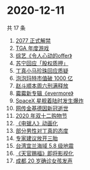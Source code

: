 # 2020-12-11

共 17 条

<!-- BEGIN -->
<!-- 最后更新时间 Fri Dec 11 2020 20:05:41 GMT+0800 (CST) -->
1. [2077 正式解禁](https://www.zhihu.com/search?q=赛博朋克2077)
1. [TGA 年度游戏](https://www.zhihu.com/search?q=tga)
1. [综艺《令人心动的offer》](https://www.zhihu.com/search?q=令人心动的offer)
1. [苏宁回应「股权质押」](https://www.zhihu.com/search?q=苏宁)
1. [丁真小马珍珠回应质疑](https://www.zhihu.com/search?q=丁真小马)
1. [泡泡玛特市值破 1000 亿](https://www.zhihu.com/search?q=泡泡玛特)
1. [赵斗顺本周六刑满释放](https://www.zhihu.com/search?q=素媛案)
1. [霉霉新专辑《evermore》](https://www.zhihu.com/search?q=evermore)
1. [SpaceX 星舰着陆时发生爆炸](https://www.zhihu.com/search?q=spacex)
1. [网传金基德因新冠逝世](https://www.zhihu.com/search?q=金基德)
1. [2020 年双十二购物节](https://www.zhihu.com/search?q=双十二)
1. [《电锯人》动画化](https://www.zhihu.com/search?q=电锯人)
1. [部分男性对丁真的态度](https://www.zhihu.com/search?q=丁真)
1. [专家建议放开三胎](https://www.zhihu.com/search?q=三胎)
1. [台湾宜兰海域 5.8 级地震](https://www.zhihu.com/search?q=地震)
1. [《天官赐福》即将影视化](https://www.zhihu.com/search?q=天官赐福)
1. [成都 20 岁确诊女孩发声](https://www.zhihu.com/search?q=成都孙女)
<!-- END -->
